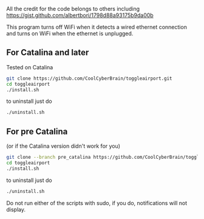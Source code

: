 All the credit for the code belongs to others including https://gist.github.com/albertbori/1798d88a93175b9da00b

This program turns off WiFi when it detects a wired ethernet connection and turns on WiFi when the ethernet is unplugged.

## For Catalina and later ##
Tested on Catalina

```bash
git clone https://github.com/CoolCyberBrain/toggleairport.git
cd toggleairport
./install.sh
```

to uninstall just do
```bash
./uninstall.sh
```

## For pre Catalina ##
(or if the Catalina version didn't work for you)

```bash
git clone --branch pre_catalina https://github.com/CoolCyberBrain/toggleairport.git
cd toggleairport
./install.sh
```

to uninstall just do
```bash
./uninstall.sh
```

Do not run either of the scripts with sudo, if you do, notifications will not display.
